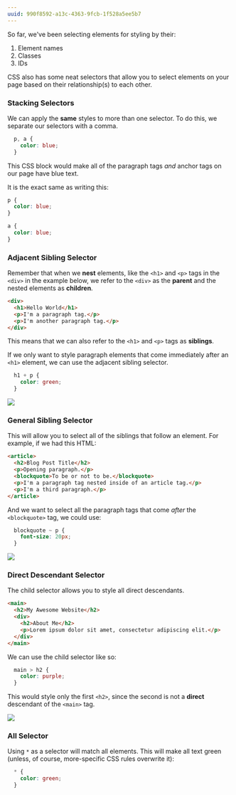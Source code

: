 ```yaml
---
uuid: 990f8592-a13c-4363-9fcb-1f528a5ee5b7
---
```



So far, we've been selecting elements for styling by their:
1. Element names
2. Classes
3. IDs

CSS also has some neat selectors that allow you to select elements on your page based on their relationship(s) to each other.

### Stacking Selectors

We can apply the **same** styles to more than one selector. To do this, we separate our selectors with a comma.

```css
  p, a {
    color: blue;
  }
```

This CSS block would make all of the paragraph tags *and* anchor tags on our page have blue text.

It is the exact same as writing this:

```css
p {
  color: blue;
}

a {
  color: blue;
}
```

### Adjacent Sibling Selector

Remember that when we **nest** elements, like the `<h1>` and `<p>` tags in the `<div>` in the example below, we refer to the `<div>` as the **parent** and the nested elements as **children**.

```html
<div>
  <h1>Hello World</h1>
  <p>I'm a paragraph tag.</p>
  <p>I'm another paragraph tag.</p>
</div>
```

This means that we can also refer to the `<h1>` and `<p>` tags as **siblings**.

If we only want to style paragraph elements that come immediately after an `<h1>` element, we can use the adjacent sibling selector.

```css
  h1 + p {
    color: green;
  }
```

![](https://cl.ly/0U251Y0c0Y0R/Image%202017-10-05%20at%207.54.18%20PM.png)


### General Sibling Selector

This will allow you to select all of the siblings that follow an element. For example, if we had this HTML:

```html
<article>
  <h2>Blog Post Title</h2>
  <p>Opening paragraph.</p>
  <blockquote>To be or not to be.</blockquote>
  <p>I'm a paragraph tag nested inside of an article tag.</p>
  <p>I'm a third paragraph.</p>
</article>
```

And we want to select all the paragraph tags that come *after* the `<blockquote>` tag, we could use:

```css
  blockquote ~ p {
    font-size: 20px;
  }
```

![](https://cl.ly/383H1E1V0a12/Image%202017-10-05%20at%207.55.19%20PM.png)


### Direct Descendant Selector

The child selector allows you to style all direct descendants.

```html
<main>
  <h2>My Awesome Website</h2>
  <div>
    <h2>About Me</h2>
    <p>Lorem ipsum dolor sit amet, consectetur adipiscing elit.</p>
  </div>
</main>
```

We can use the child selector like so:

```css
  main > h2 {
    color: purple;
  }
```

This would style only the first `<h2>`, since the second is not a **direct** descendant of the `<main>` tag.

![](https://cl.ly/3R0t3D2n1i2R/Image%202017-10-05%20at%207.56.29%20PM.png)

### All Selector

Using `*` as a selector will match all elements. This will make all text green (unless, of course, more-specific CSS rules overwrite it):

```css
  * {
    color: green;
  }
```
